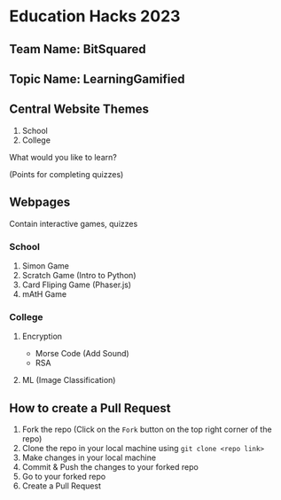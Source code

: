 # Education Hacks 2023

## Team Name: BitSquared

## Topic Name: LearningGamified

## Central Website Themes

1. School
2. College

What would you like to learn?

(Points for completing quizzes)

## Webpages

Contain interactive games, quizzes

### School

1. Simon Game
2. Scratch Game (Intro to Python)
3. Card Fliping Game (Phaser.js)
4. mAtH Game

### College

1. Encryption

   - Morse Code (Add Sound)
   - RSA

2. ML (Image Classification)

## How to create a Pull Request

1. Fork the repo (Click on the `Fork` button on the top right corner of the repo)
2. Clone the repo in your local machine using `git clone <repo link>`
3. Make changes in your local machine
4. Commit & Push the changes to your forked repo
5. Go to your forked repo
6. Create a Pull Request
